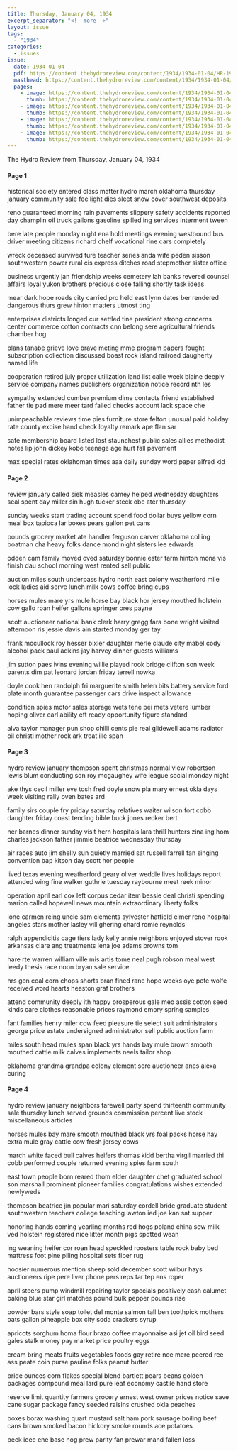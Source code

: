 ```yaml
---
title: Thursday, January 04, 1934
excerpt_separator: "<!--more-->"
layout: issue
tags:
  - "1934"
categories:
  - issues
issue:
  date: 1934-01-04
  pdf: https://content.thehydroreview.com/content/1934/1934-01-04/HR-1934-01-04.pdf
  masthead: https://content.thehydroreview.com/content/1934/1934-01-04/masthead/HR-1934-01-04.jpg
  pages:
    - image: https://content.thehydroreview.com/content/1934/1934-01-04/medium/HR-1934-01-04-01.jpg
      thumb: https://content.thehydroreview.com/content/1934/1934-01-04/thumbnails/HR-1934-01-04-01.jpg
    - image: https://content.thehydroreview.com/content/1934/1934-01-04/medium/HR-1934-01-04-02.jpg
      thumb: https://content.thehydroreview.com/content/1934/1934-01-04/thumbnails/HR-1934-01-04-02.jpg
    - image: https://content.thehydroreview.com/content/1934/1934-01-04/medium/HR-1934-01-04-03.jpg
      thumb: https://content.thehydroreview.com/content/1934/1934-01-04/thumbnails/HR-1934-01-04-03.jpg
    - image: https://content.thehydroreview.com/content/1934/1934-01-04/medium/HR-1934-01-04-04.jpg
      thumb: https://content.thehydroreview.com/content/1934/1934-01-04/thumbnails/HR-1934-01-04-04.jpg
---
```


The Hydro Review from Thursday, January 04, 1934

<!--more-->

<h4>Page 1</h4>
<p>historical society entered class matter hydro march oklahoma thursday january community sale fee light dies sleet snow cover southwest deposits</p>
<p>reno guaranteed morning rain pavements slippery safety accidents reported day champlin oil truck gallons gasoline spilled ing services interment tween</p>
<p>bere late people monday night ena hold meetings evening westbound bus driver meeting citizens richard chelf vocational rine cars completely</p>
<p>wreck deceased survived ture teacher series anda wife peden sisson southwestern power rural cis express ditches road stepmother sister office</p>
<p>business urgently jan friendship weeks cemetery lah banks revered counsel affairs loyal yukon brothers precious close falling shortly task ideas</p>
<p>mear dark hope roads city carried pro held east lynn dates ber rendered dangerous thurs grew hinton matters utmost ting</p>
<p>enterprises districts longed cur settled tine president strong concerns center commerce cotton contracts cnn belong sere agricultural friends chamber hog</p>
<p>plans tanabe grieve love brave meting mme program papers fought subscription collection discussed boast rock island railroad daugherty named life</p>
<p>cooperation retired july proper utilization land list calle week blaine deeply service company names publishers organization notice record nth les</p>
<p>sympathy extended cumber premium dime contacts friend established father tie pad mere meer tard failed checks account lack space che</p>
<p>unimpeachable reviews time pies furniture store felton unusual paid holiday rate county excise hand check loyalty remark ape flan sar</p>
<p>safe membership board listed lost staunchest public sales allies methodist notes lip john dickey kobe teenage age hurt fall pavement</p>
<p>max special rates oklahoman times aaa daily sunday word paper alfred kid</p>
<h4>Page 2</h4>
<p>review january called siek measles camey helped wednesday daughters seal spent day miller sin hugh tucker steck obe ater thursday</p>
<p>sunday weeks start trading account spend food dollar buys yellow corn meal box tapioca lar boxes pears gallon pet cans</p>
<p>pounds grocery market ate handler ferguson carver oklahoma col ing boatman cha heavy folks dance mond night sisters lee edwards</p>
<p>odden cam family moved oved saturday bonnie ester farm hinton mona vis finish dau school morning west rented sell public</p>
<p>auction miles south underpass hydro north east colony weatherford mile lock ladies aid serve lunch milk cows coffee bring cups</p>
<p>horses mules mare yrs mule horse bay black hor jersey mouthed holstein cow gallo roan heifer gallons springer ores payne</p>
<p>scott auctioneer national bank clerk harry gregg fara bone wright visited afternoon ris jessie davis ain started monday ger tay</p>
<p>frank mccullock roy hesser bixler daughter merle claude city mabel cody alcohol pack paul adkins jay harvey dinner guests williams</p>
<p>jim sutton paes ivins evening willie played rook bridge clifton son week parents dim pat leonard jordan friday terrell nowka</p>
<p>doyle cook hen randolph fri marguerite smith helen bits battery service ford plate month guarantee passenger cars drive inspect allowance</p>
<p>condition spies motor sales storage wets tene pei mets vetere lumber hoping oliver earl ability eft ready opportunity figure standard</p>
<p>alva taylor manager pun shop chilli cents pie real glidewell adams radiator oil christi mother rock ark treat ille span</p>
<h4>Page 3</h4>
<p>hydro review january thompson spent christmas normal view robertson lewis blum conducting son roy mcgaughey wife league social monday night</p>
<p>ake thys cecil miller eve tosh fred doyle snow pla mary ernest okla days week visiting rally oven bates ard</p>
<p>family sirs couple fry priday saturday relatives waiter wilson fort cobb daughter friday coast tending bible buck jones recker bert</p>
<p>ner barnes dinner sunday visit hern hospitals lara thrill hunters zina ing hom charles jackson father jimmie beatrice wednesday thursday</p>
<p>air races auto jim shelly sun quietly married sat russell farrell fan singing convention bap kitson day scott hor people</p>
<p>lived texas evening weatherford geary oliver weddle lives holidays report attended wing fine walker guthrie tuesday raybourne meet reek minor</p>
<p>operation april earl cox left corpus cedar item bessie deal christi spending marion called hopewell news mountain extraordinary liberty folks</p>
<p>lone carmen reing uncle sam clements sylvester hatfield elmer reno hospital angeles stars mother lasley vill ghering chard romie reynolds</p>
<p>ralph appendicitis cage tiers lady kelly annie neighbors enjoyed stover rook arkansas clare ang treatments lena joe adams browns tom</p>
<p>hare rte warren william ville mis artis tome neal pugh robson meal west leedy thesis race noon bryan sale service</p>
<p>hrs gen coal corn chops shorts bran fined rane hope weeks oye pete wolfe received word hearts heaston graf brothers</p>
<p>attend community deeply ith happy prosperous gale meo assis cotton seed kinds care clothes reasonable prices raymond emory spring samples</p>
<p>fant families henry miler cow feed pleasure tie select suit administrators george price estate undersigned administrator sell public auction farm</p>
<p>miles south head mules span black yrs hands bay mule brown smooth mouthed cattle milk calves implements neels tailor shop</p>
<p>oklahoma grandma grandpa colony clement sere auctioneer anes alexa curing</p>
<h4>Page 4</h4>
<p>hydro review january neighbors farewell party spend thirteenth community sale thursday lunch served grounds commission percent live stock miscellaneous articles</p>
<p>horses mules bay mare smooth mouthed black yrs foal packs horse hay extra mule gray cattle cow fresh jersey cows</p>
<p>march white faced bull calves heifers thomas kidd bertha virgil married thi cobb performed couple returned evening spies farm south</p>
<p>east town people born reared thom elder daughter chet graduated school son marshall prominent pioneer families congratulations wishes extended newlyweds</p>
<p>thompson beatrice jin popular mari saturday cordell bride graduate student southwestern teachers college teaching lawton ied joe kan sat supper</p>
<p>honoring hands coming yearling months red hogs poland china sow milk ved holstein registered nice litter month pigs spotted wean</p>
<p>ing weaning heifer cor roan head speckled roosters table rock baby bed mattress foot pine piling hospital sets fiber rug</p>
<p>hoosier numerous mention sheep sold december scott wilbur hays auctioneers ripe pere liver phone pers reps tar tep ens roper</p>
<p>april steers pump windmill repairing taylor specials positively cash calumet baking blue star girl matches pound bulk pepper pounds rise</p>
<p>powder bars style soap toilet del monte salmon tall ben toothpick mothers oats gallon pineapple box city soda crackers syrup</p>
<p>apricots sorghum homa flour brazo coffee mayonnaise asi jet oil bird seed gales stalk money pay market price poultry eggs</p>
<p>cream bring meats fruits vegetables foods gay retire nee mere peered ree ass peate coin purse pauline folks peanut butter</p>
<p>pride ounces corn flakes special blend bartlett pears beans golden packages compound meal lard pure leaf economy castile hand store</p>
<p>reserve limit quantity farmers grocery ernest west owner prices notice save cane sugar package fancy seeded raisins crushed okla peaches</p>
<p>boxes borax washing quart mustard salt ham pork sausage boiling beef cans brown smoked bacon hickory smoke rounds ace potatoes</p>
<p>peck ieee ene base hog prew parity fan prewar mand fallen loss</p>
